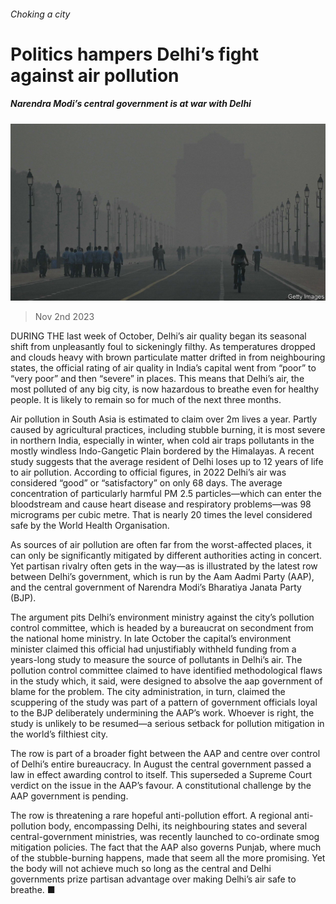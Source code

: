 ###### Choking a city

# Politics hampers Delhi’s fight against air pollution 

##### Narendra Modi’s central government is at war with Delhi 

![image](images/20231104_ASP502.jpg) 

> Nov 2nd 2023 

DURING THE last week of October, Delhi’s air quality began its seasonal shift from unpleasantly foul to sickeningly filthy. As temperatures dropped and clouds heavy with brown particulate matter drifted in from neighbouring states, the official rating of air quality in India’s capital went from “poor” to “very poor” and then “severe” in places. This means that Delhi’s air, the most polluted of any big city, is now hazardous to breathe even for healthy people. It is likely to remain so for much of the next three months.

Air pollution in South Asia is estimated to claim over 2m lives a year. Partly caused by agricultural practices, including stubble burning, it is most severe in northern India, especially in winter, when cold air traps pollutants in the mostly windless Indo-Gangetic Plain bordered by the Himalayas. A recent study suggests that the average resident of Delhi loses up to 12 years of life to air pollution. According to official figures, in 2022 Delhi’s air was considered “good” or “satisfactory” on only 68 days. The average concentration of particularly harmful PM 2.5 particles—which can enter the bloodstream and cause heart disease and respiratory problems—was 98 micrograms per cubic metre. That is nearly 20 times the level considered safe by the World Health Organisation.

As sources of air pollution are often far from the worst-affected places, it can only be significantly mitigated by different authorities acting in concert. Yet partisan rivalry often gets in the way—as is illustrated by the latest row between Delhi’s government, which is run by the Aam Aadmi Party (AAP), and the central government of Narendra Modi’s Bharatiya Janata Party (BJP).

The argument pits Delhi’s environment ministry against the city’s pollution control committee, which is headed by a bureaucrat on secondment from the national home ministry. In late October the capital’s environment minister claimed this official had unjustifiably withheld funding from a years-long study to measure the source of pollutants in Delhi’s air. The pollution control committee claimed to have identified methodological flaws in the study which, it said, were designed to absolve the aap government of blame for the problem. The city administration, in turn, claimed the scuppering of the study was part of a pattern of government officials loyal to the BJP deliberately undermining the AAP’s work. Whoever is right, the study is unlikely to be resumed—a serious setback for pollution mitigation in the world’s filthiest city.

The row is part of a broader fight between the AAP and centre over control of Delhi’s entire bureaucracy. In August the central government passed a law in effect awarding control to itself. This superseded a Supreme Court verdict on the issue in the AAP’s favour. A constitutional challenge by the AAP government is pending.

The row is threatening a rare hopeful anti-pollution effort. A regional anti-pollution body, encompassing Delhi, its neighbouring states and several central-government ministries, was recently launched to co-ordinate smog mitigation policies. The fact that the AAP also governs Punjab, where much of the stubble-burning happens, made that seem all the more promising. Yet the body will not achieve much so long as the central and Delhi governments prize partisan advantage over making Delhi’s air safe to breathe. ■

